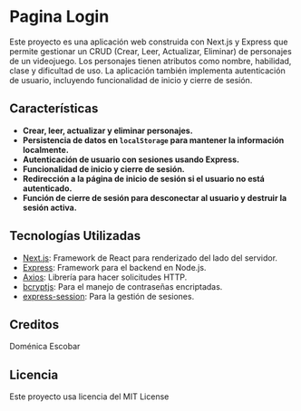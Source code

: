 # Pagina Login

Este proyecto es una aplicación web construida con Next.js y Express que permite gestionar un CRUD (Crear, Leer, Actualizar, Eliminar) de personajes de un videojuego. Los personajes tienen atributos como nombre, habilidad, clase y dificultad de uso. La aplicación también implementa autenticación de usuario, incluyendo funcionalidad de inicio y cierre de sesión.


## Características

- **Crear, leer, actualizar y eliminar personajes.**
- **Persistencia de datos en `localStorage` para mantener la información localmente.**
- **Autenticación de usuario con sesiones usando Express.**
- **Funcionalidad de inicio y cierre de sesión.**
- **Redirección a la página de inicio de sesión si el usuario no está autenticado.**
- **Función de cierre de sesión para desconectar al usuario y destruir la sesión activa.**

## Tecnologías Utilizadas

- [Next.js](https://nextjs.org/): Framework de React para renderizado del lado del servidor.
- [Express](https://expressjs.com/): Framework para el backend en Node.js.
- [Axios](https://axios-http.com/): Librería para hacer solicitudes HTTP.
- [bcryptjs](https://www.npmjs.com/package/bcryptjs): Para el manejo de contraseñas encriptadas.
- [express-session](https://www.npmjs.com/package/express-session): Para la gestión de sesiones.

## Creditos
Doménica Escobar

## Licencia
Este proyecto usa licencia del MIT License

